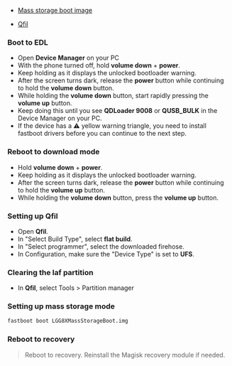 - [Mass storage boot image](https://github.com/Icesito68/Port-Windows-11-Lge-devices/releases/download/Files/LGG8XMassStorageBoot.img)
  
- [Qfil](https://github.com/Icesito68/Port-Windows-11-Lge-devices/releases/tag/Qfil)
  
### Boot to EDL
- Open **Device Manager** on your PC
- With the phone turned off, hold **volume down** + **power**.
- Keep holding as it displays the unlocked bootloader warning.
- After the screen turns dark, release the **power** button while continuing to hold the **volume down** button.
- While holding the **volume down** button, start rapidly pressing the **volume up** button.
- Keep doing this until you see **QDLoader 9008** or **QUSB_BULK** in the Device Manager on your PC.
- If the device has a ⚠️ yellow warning triangle, you need to install fastboot drivers before you can continue to the next step.

### Reboot to download mode
- Hold **volume down** + **power**.
- Keep holding as it displays the unlocked bootloader warning.
- After the screen turns dark, release the **power** button while continuing to hold the **volume up** button.
- While holding the **volume down** button, press the **volume up** button.

### Setting up Qfil
- Open **Qfil**.
- In "Select Build Type", select **flat build**.
- In "Select programmer", select the downloaded firehose.
- In Configuration, make sure the "Device Type" is set to **UFS**.

### Clearing the laf partition
- In **Qfil**, select Tools > Partition manager

### Setting up mass storage mode
```cmd
fastboot boot LGG8XMassStorageBoot.img
```
















### Reboot to recovery
> Reboot to recovery. Reinstall the Magisk recovery module if needed.
























